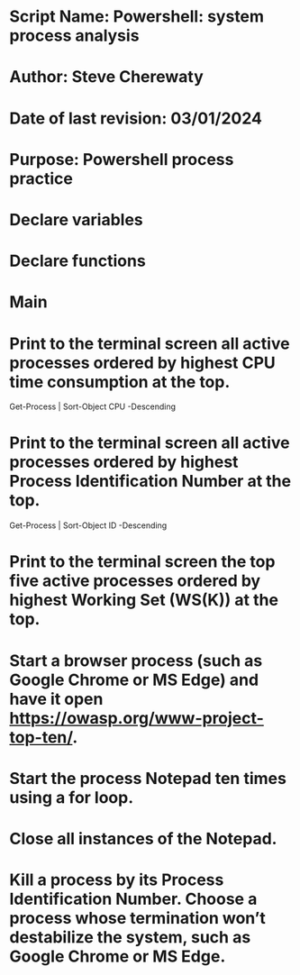 # Script Name: Powershell: system process analysis
# Author: Steve Cherewaty
# Date of last revision: 03/01/2024
# Purpose: Powershell process practice

# Declare variables
# Declare functions
# Main

# Print to the terminal screen all active processes ordered by highest CPU time consumption at the top.
Get-Process | Sort-Object CPU -Descending 


# Print to the terminal screen all active processes ordered by highest Process Identification Number at the top.
Get-Process | Sort-Object ID -Descending

# Print to the terminal screen the top five active processes ordered by highest Working Set (WS(K)) at the top.


# Start a browser process (such as Google Chrome or MS Edge) and have it open https://owasp.org/www-project-top-ten/.


# Start the process Notepad ten times using a for loop.


# Close all instances of the Notepad.


# Kill a process by its Process Identification Number. Choose a process whose termination won’t destabilize the system, such as Google Chrome or MS Edge.
